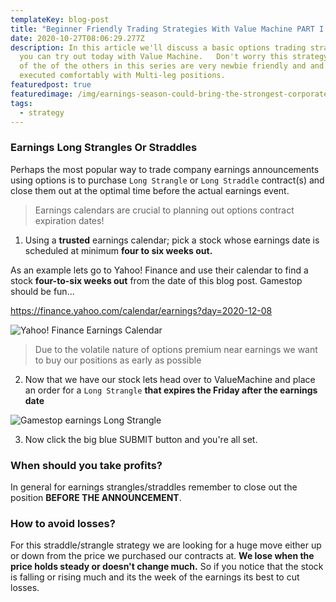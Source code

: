 ```yaml
---
templateKey: blog-post
title: "Beginner Friendly Trading Strategies With Value Machine PART I: Earnings"
date: 2020-10-27T08:06:29.277Z
description: In this article we'll discuss a basic options trading strategy that
  you can try out today with Value Machine.   Don't worry this strategy and many
  of the of the others in this series are very newbie friendly and and be
  executed comfortably with Multi-leg positions.
featuredpost: true
featuredimage: /img/earnings-season-could-bring-the-strongest-corporate-profit-growth-since-2010.png
tags:
  - strategy
---
```

### Earnings Long Strangles Or Straddles

Perhaps the most popular way to trade company earnings announcements using options is to purchase `Long Strangle` or `Long Straddle` contract(s) and close them out at the optimal time before the actual earnings event.

> Earnings calendars are crucial to planning out options contract expiration dates!

1. Using a **trusted** earnings calendar; pick  a stock whose earnings date is scheduled at minimum **four to six weeks out.**

As an example lets go to Yahoo! Finance and use their calendar to find a stock **four-to-six weeks out** from the date of this blog post. Gamestop should be fun...

 <https://finance.yahoo.com/calendar/earnings?day=2020-12-08>

![Yahoo! Finance Earnings Calendar](/img/yahoo_finance_earnings.png "GME Earnings DEC 8th 2020")

> Due to the volatile nature of options premium near earnings we want to buy our positions as early as possible

2. Now that we have our stock lets head over to ValueMachine and place an order for a `Long Strangle` **that expires the Friday after the earnings date**

![Gamestop earnings Long Strangle](/img/screen-shot-2020-10-27-at-12.46.37-am.png "Gamestop earnings Long Strangle")

3. Now click the big blue SUBMIT button and you're all set.

### When should you take profits?

In general for earnings strangles/straddles remember to close out the position **BEFORE THE ANNOUNCEMENT**.

### How to avoid losses?

For this straddle/strangle strategy we are looking for a huge move either up or down from the price we purchased our contracts at. **We lose when the price holds steady or doesn't change much.** So if you notice that the stock is falling or rising much and its the week of the earnings its best to cut losses.